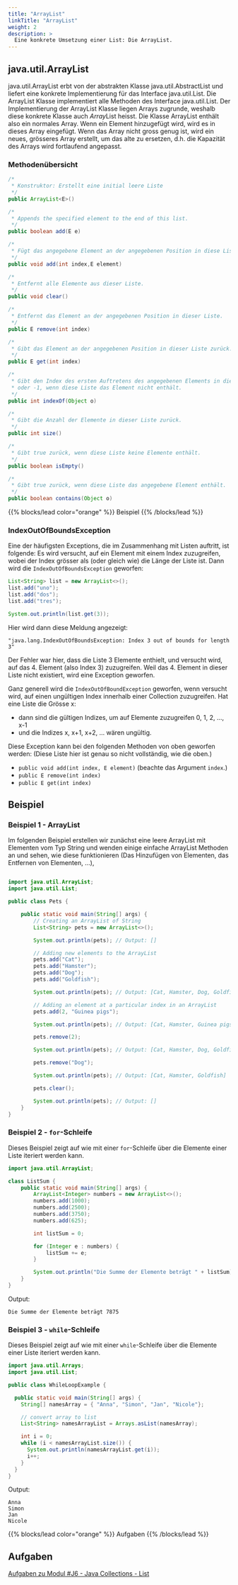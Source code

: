 ```yaml
---
title: "ArrayList"
linkTitle: "ArrayList"
weight: 2
description: >
  Eine konkrete Umsetzung einer List: Die ArrayList.
---
```


## java.util.ArrayList

java.util.ArrayList erbt von der abstrakten Klasse java.util.AbstractList und liefert eine konkrete Implementierung für
das Interface java.util.List. Die ArrayList Klasse implementiert alle Methoden des Interface java.util.List. Der
Implementierung der ArrayList Klasse liegen Arrays zugrunde, weshalb diese konkrete Klasse auch *Array*List heisst.
Die Klasse ArrayList enthält also ein normales Array. Wenn ein Element hinzugefügt wird, wird es in dieses Array eingefügt.
Wenn das Array nicht gross genug ist, wird ein neues, grösseres Array erstellt, um das alte zu ersetzen, d.h. die Kapazität
des Arrays wird fortlaufend angepasst.

### Methodenübersicht

```java
/*
 * Konstruktor: Erstellt eine initial leere Liste
 */
public ArrayList<E>()

/*
 * Appends the specified element to the end of this list.
 */
public boolean add(E e)

/*
 * Fügt das angegebene Element an der angegebenen Position in diese Liste ein.
 */
public void add(int index,E element)

/*
 * Entfernt alle Elemente aus dieser Liste.
 */
public void clear()

/*
 * Entfernt das Element an der angegebenen Position in dieser Liste.
 */
public E remove(int index)

/*
 * Gibt das Element an der angegebenen Position in dieser Liste zurück.
 */
public E get(int index)

/*
 * Gibt den Index des ersten Auftretens des angegebenen Elements in dieser Liste zurück,
 * oder -1, wenn diese Liste das Element nicht enthält.
 */
public int indexOf(Object o)

/*
 * Gibt die Anzahl der Elemente in dieser Liste zurück.
 */
public int size()

/*
 * Gibt true zurück, wenn diese Liste keine Elemente enthält.
 */
public boolean isEmpty()

/*
 * Gibt true zurück, wenn diese Liste das angegebene Element enthält.
 */
public boolean contains(Object o)
```

{{% blocks/lead color="orange" %}}
Beispiel
{{% /blocks/lead %}}

### IndexOutOfBoundsException

Eine der häufigsten Exceptions, die im Zusammenhang mit Listen auftritt, ist folgende:
Es wird versucht, auf ein Element mit einem Index zuzugreifen, wobei der Index grösser als (oder gleich wie) die Länge der Liste ist. Dann wird die `IndexOutOfBoundsException` geworfen:

```java
List<String> list = new ArrayList<>();
list.add("uno");
list.add("dos");
list.add("tres");

System.out.println(list.get(3));
```

Hier wird dann diese Meldung angezeigt:

```
"java.lang.IndexOutOfBoundsException: Index 3 out of bounds for length 3"
```

Der Fehler war hier, dass die Liste 3 Elemente enthielt, und versucht wird, auf das 4. Element (also Index 3) zuzugreifen. Weil das 4. Element in dieser Liste nicht existiert, wird eine Exception geworfen.

Ganz generell wird die `IndexOutOfBoundException` geworfen, wenn versucht wird, auf einen ungültigen Index innerhalb einer Collection
zuzugreifen. Hat eine Liste die Grösse x:

- dann sind die gültigen Indizes, um auf Elemente zuzugreifen 0, 1, 2, ..., x-1
- und die Indizes x, x+1, x+2, ... wären ungültig.

Diese Exception kann bei den folgenden Methoden von oben geworfen werden:
(Diese Liste hier ist genau so nicht vollständig, wie die oben.)

- `public void add(int index, E element)` (beachte das Argument `index`.)
- `public E remove(int index)`
- `public E get(int index)`

## Beispiel

### Beispiel 1 - ArrayList

Im folgenden Beispiel erstellen wir zunächst eine leere ArrayList mit Elementen vom Typ String und wenden einige
einfache ArrayList Methoden an und sehen, wie diese funktionieren (Das Hinzufügen von Elementen, das Entfernen von
Elementen, ...),

```java

import java.util.ArrayList;
import java.util.List;

public class Pets {

    public static void main(String[] args) {
        // Creating an ArrayList of String
        List<String> pets = new ArrayList<>();

        System.out.println(pets); // Output: []

        // Adding new elements to the ArrayList
        pets.add("Cat");
        pets.add("Hamster");
        pets.add("Dog");
        pets.add("Goldfish");

        System.out.println(pets); // Output: [Cat, Hamster, Dog, Goldfish]

        // Adding an element at a particular index in an ArrayList
        pets.add(2, "Guinea pigs");

        System.out.println(pets); // Output: [Cat, Hamster, Guinea pigs, Dog, Goldfish]

        pets.remove(2);

        System.out.println(pets); // Output: [Cat, Hamster, Dog, Goldfish]

        pets.remove("Dog");

        System.out.println(pets); // Output: [Cat, Hamster, Goldfish]

        pets.clear();

        System.out.println(pets); // Output: []
    }
}

```

### Beispiel 2 - `for`-Schleife

Dieses Beispiel zeigt auf wie mit einer `for`-Schleife über die Elemente einer Liste iteriert werden kann.

```java
import java.util.ArrayList;

class ListSum {
    public static void main(String[] args) {
        ArrayList<Integer> numbers = new ArrayList<>();
        numbers.add(1000);
        numbers.add(2500);
        numbers.add(3750);
        numbers.add(625);

        int listSum = 0;

        for (Integer e : numbers) {
            listSum += e;
        }

        System.out.println("Die Summe der Elemente beträgt " + listSum);
    }
}
```

Output:

```
Die Summe der Elemente beträgt 7875

```

### Beispiel 3 - `while`-Schleife

Dieses Beispiel zeigt auf wie mit einer `while`-Schleife über die Elemente einer Liste iteriert werden kann.

```java
import java.util.Arrays;
import java.util.List;

public class WhileLoopExample {

  public static void main(String[] args) {
    String[] namesArray = { "Anna", "Simon", "Jan", "Nicole"};

    // convert array to list
    List<String> namesArrayList = Arrays.asList(namesArray);

    int i = 0;
    while (i < namesArrayList.size()) {
      System.out.println(namesArrayList.get(i));
      i++;
    }
  }
}
```

Output:

```
Anna
Simon
Jan
Nicole

```

{{% blocks/lead color="orange" %}}
Aufgaben
{{% /blocks/lead %}}

## Aufgaben

[Aufgaben zu Modul #J6 - Java Collections - List](../../../../labs/L02_java/L10_java-collections/L01_list)
